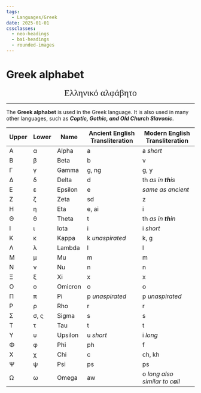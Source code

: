 ```yaml
---
tags:
  - Languages/Greek
date: 2025-01-01
cssclasses:
  - neo-headings
  - bai-headings
  - rounded-images
---
```

# Greek alphabet
<p style="font-size:x-large;text-align:center;margin:0;font-family:Times;">Ελληνικό αλφάβητο</p>

***
The **Greek alphabet** is used in the Greek language. It is also used in many other languages, such as ***Coptic, Gothic, and Old Church Slavonic***.

| Upper | Lower | Name    | Ancient English Transliteration | Modern English Transliteration    |
| ----- | ----- | ------- | ------------------------------- | --------------------------------- |
| Α     | α     | Alpha   | a                               | a *short*                         |
| Β     | β     | Beta    | b                               | v                                 |
| Γ     | γ     | Gamma   | g, ng                           | g, y                              |
| Δ     | δ     | Delta   | d                               | th *as in **th**is*               |
| Ε     | ε     | Epsilon | e                               | *same as ancient*                 |
| Ζ     | ζ     | Zeta    | sd                              | z                                 |
| Η     | η     | Eta     | e, ai                           | i                                 |
| Θ     | θ     | Theta   | t                               | th *as in **th**in*               |
| Ι     | ι     | Iota    | i                               | i *short*                         |
| Κ     | κ     | Kappa   | k *unaspirated*                 | k, g                              |
| Λ     | λ     | Lambda  | l                               | l                                 |
| Μ     | μ     | Mu      | m                               | m                                 |
| Ν     | ν     | Nu      | n                               | n                                 |
| Ξ     | ξ     | Xi      | x                               | x                                 |
| Ο     | ο     | Omicron | o                               | o                                 |
| Π     | π     | Pi      | p *unaspirated*                 | p *unaspirated*                   |
| Ρ     | ρ     | Rho     | r                               | r                                 |
| Σ     | σ, ς  | Sigma   | s                               | s                                 |
| Τ     | τ     | Tau     | t                               | t                                 |
| Υ     | υ     | Upsilon | u *short*                       | i *long*                          |
| Φ     | φ     | Phi     | ph                              | f                                 |
| Χ     | χ     | Chi     | c                               | ch, kh                            |
| Ψ     | ψ     | Psi     | ps                              | ps                                |
| Ω     | ω     | Omega   | aw                              | o *long also similar to c**a**ll* |
